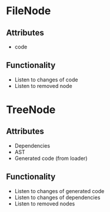# FileNode

## Attributes
- code

## Functionality
- Listen to changes of code
- Listen to removed node

# TreeNode

## Attributes
- Dependencies
- AST
- Generated code (from loader)

## Functionality
- Listen to changes of generated code
- Listen to changes of dependencies
- Listen to removed nodes
